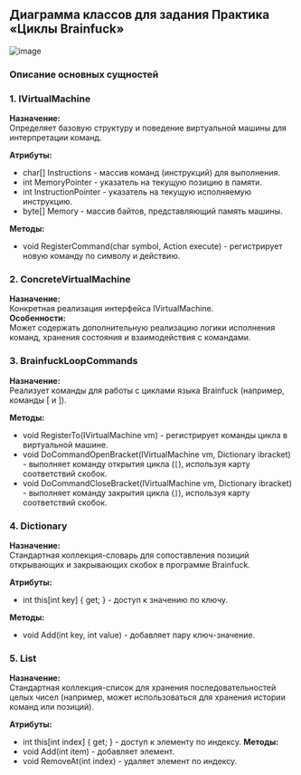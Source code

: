 ## Диаграмма классов для задания Практика «Циклы Brainfuck»
![image](https://github.com/user-attachments/assets/db16a459-9bd7-41a2-9a37-4c24ccc35d31)


### Описание основных сущностей

### 1. **IVirtualMachine**

**Назначение:**  
Определяет базовую структуру и поведение виртуальной машины для интерпретации команд.

**Атрибуты:**
- char[] Instructions - массив команд (инструкций) для выполнения.
- int MemoryPointer - указатель на текущую позицию в памяти.
- int InstructionPointer - указатель на текущую исполняемую инструкцию.
- byte[] Memory - массив байтов, представляющий память машины.

**Методы:**
- void RegisterCommand(char symbol, Action execute) - регистрирует новую команду по символу и действию.

### 2. **ConcreteVirtualMachine**

**Назначение:**  
Конкретная реализация интерфейса IVirtualMachine.  
**Особенности:**  
Может содержать дополнительную реализацию логики исполнения команд, хранения состояния и взаимодействия с командами.

### 3. **BrainfuckLoopCommands**

**Назначение:**  
Реализует команды для работы с циклами языка Brainfuck (например, команды [ и ]).

**Методы:**
- void RegisterTo(IVirtualMachine vm) - регистрирует команды цикла в виртуальной машине.
- void DoCommandOpenBracket(IVirtualMachine vm, Dictionary ibracket) - выполняет команду открытия цикла (`[`), используя карту соответствий скобок.
- void DoCommandCloseBracket(IVirtualMachine vm, Dictionary ibracket) - выполняет команду закрытия цикла (`]`), используя карту соответствий скобок.
  
### 4. **Dictionary**

**Назначение:**  
Стандартная коллекция-словарь для сопоставления позиций открывающих и закрывающих скобок в программе Brainfuck.

**Атрибуты:**
- int this[int key] { get; } - доступ к значению по ключу.

**Методы:**
- void Add(int key, int value) - добавляет пару ключ-значение.

### 5. **List**

**Назначение:**  
Стандартная коллекция-список для хранения последовательностей целых чисел (например, может использоваться для хранения истории команд или позиций).

**Атрибуты:**
- int this[int index] { get; } - доступ к элементу по индексу.
**Методы:**
- void Add(int item) - добавляет элемент.
- void RemoveAt(int index) - удаляет элемент по индексу.
